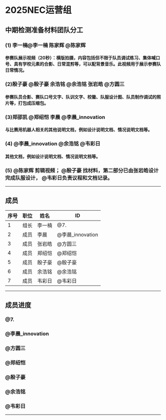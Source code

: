 # 2025NEC运营组

## 中期检测准备材料团队分工

### (1) 李一楠@李一楠 陈家辉 @陈家辉 
####   参赛队展示视频（20秒）：横版拍摄，内容包括但不限于队员调试练习、集体喊口号、具有学校元素的合影、日常混剪等，可以配背景音乐。此视频用于展示参赛队日常情况。

### (2)殷子豪 @殷子豪 余浩铭 @余浩铭 张岩皓 @方圆三
####    参赛队员合影、赛队口号文字、队训文字、校徽、队服设计图、队员制作调试的照片等，打包成压缩包。

###  (3)郑邵凯 @郑绍恺 李晨 @李晨_innovation 
####  与比赛用机器人相关的其他说明文档，例如设计说明文档、情况说明文档等。

###  (4) @李晨_innovation  @余浩铭 @韦彩日
#### 其他文档，例如设计说明文档、情况说明文档等。 

###  (5) @陈家辉 剪辑视频；  @殷子豪 找材料，第二部分已由张岩皓设计完成队服设计， @韦彩日负责议程和文档记录。

---
## 成员
|序号 |职位 | 姓名  | ID|
|---|---|---|---|
| 1 |组长|李一楠| @7. |
| 2 |成员|李晨| @李晨_innovation |
| 3 |成员|张岩皓| @方圆三 |
| 4 |成员|郑绍恺| @郑绍恺 |
| 5 |成员|殷子豪| @殷子豪 |
| 6 |成员|余浩铭| @余浩铭 |
| 7 |成员|韦彩日| @韦彩日 |

---
## 成员进度
### @7. 
### @李晨_innovation 
### @方圆三 
### @郑绍恺 
### @殷子豪 
### @余浩铭 
### @韦彩日 

---